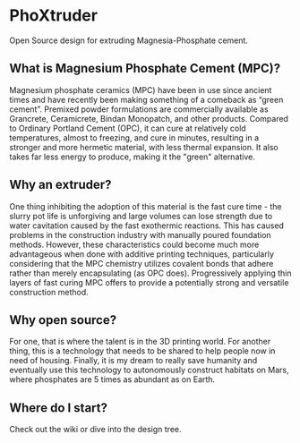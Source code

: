 # PhoXtruder
Open Source design for extruding Magnesia-Phosphate cement.

## What is Magnesium Phosphate Cement (MPC)?
Magnesium phosphate ceramics (MPC) have been in use since ancient times and have recently been making something of a comeback as “green cement”. Premixed powder formulations are commercially available as Grancrete, Ceramicrete, Bindan Monopatch, and other products. Compared to Ordinary Portland Cement (OPC), it can cure at relatively cold temperatures, almost to freezing, and cure in minutes, resulting in a stronger and more hermetic material, with less thermal expansion. It also takes far less energy to produce, making it the "green" alternative.

## Why an extruder?
One thing inhibiting the adoption of this material is the fast cure time - the slurry pot life is unforgiving and large volumes can lose strength due to water cavitation caused by the fast exothermic reactions. This has caused problems in the construction industry with manually poured foundation methods. However, these characteristics could become much more advantageous when done with additive printing techniques, particularly considering that the MPC chemistry utilizes covalent bonds that adhere rather than merely encapsulating (as OPC does). Progressively applying thin layers of fast curing MPC offers to provide a potentially strong and versatile construction method.  

## Why open source?
For one, that is where the talent is in the 3D printing world.  For another thing, this is a technology that needs to be shared to help people now in need of housing.  Finally, it is my dream to really save humanity and eventually use this technology to autonomously construct habitats on Mars, where phosphates are 5 times as abundant as on Earth. 

## Where do I start?
Check out the wiki or dive into the design tree.
